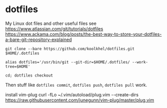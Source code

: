 # dotfiles
My Linux dot files and other useful files 
see https://www.atlassian.com/git/tutorials/dotfiles
https://www.ackama.com/blog/posts/the-best-way-to-store-your-dotfiles-a-bare-git-repository-explained


`git clone --bare https://github.com/koolkhel/dotfiles.git $HOME/.dotfiles`

`alias dotfiles='/usr/bin/git --git-dir=$HOME/.dotfiles/ --work-tree=$HOME'`

`cd; dotfiles checkout`

Then stuff like `dotfiles commit`, `dotfiles push`, `dotfiles pull` work.

install vim-plug
curl -fLo ~/.vim/autoload/plug.vim --create-dirs \
    https://raw.githubusercontent.com/junegunn/vim-plug/master/plug.vim

